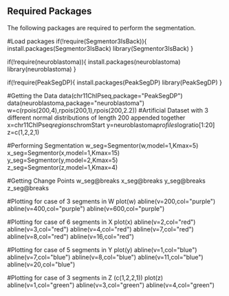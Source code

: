 ## Required Packages
The following packages are required to perform the segmentation.

#Load packages
if(!require(Segmentor3IsBack)){
install.packages(Segmentor3IsBack)
library(Segmentor3IsBack)
}

if(!require(neuroblastoma)){
install.packages(neuroblastoma)
library(neuroblastoma)
}

if(!require(PeakSegDP){
install.packages(PeakSegDP)
library(PeakSegDP)
}

#Getting the Data
data(chr11ChIPseq,package="PeakSegDP")
data(neuroblastoma,package="neuroblastoma")
w=c(rpois(200,4),rpois(200,1),rpois(200,2.2))  #Artificial Dataset with 3 different normal distributions of length 200 appended together
x=chr11ChIPseq$regions$chromStart
y=neuroblastoma$profiles$logratio[1:20]
z=c(1,2,2,1)

#Performing Segmentation
w_seg=Segmentor(w,model=1,Kmax=5)
x_seg=Segmentor(x,model=1,Kmax=15)
y_seg=Segmentor(y,model=2,Kmax=5)
z_seg=Segmentor(z,model=1,Kmax=4)

#Getting Change Points
w_seg@breaks
x_seg@breaks
y_seg@breaks
z_seg@breaks

#Plotting for case of 3 segments in W
plot(w)
abline(v=200,col="purple")
abline(v=400,col="purple")
abline(v=600,col="purple")



#Plotting for case of 6 segments in X
plot(x)
abline(v=2,col="red")
abline(v=3,col="red")
abline(v=4,col="red")
abline(v=7,col="red")
abline(v=8,col="red")
abline(v=16,col="red")

#Plotting for case of 5 segments in Y
plot(y)
abline(v=1,col="blue")
abline(v=7,col="blue")
abline(v=8,col="blue")
abline(v=11,col="blue")
abline(v=20,col="blue")

#Plotting for case of 3 segments in Z (c(1,2,2,1))
plot(z)
abline(v=1,col="green")
abline(v=3,col="green")
abline(v=4,col="green")
